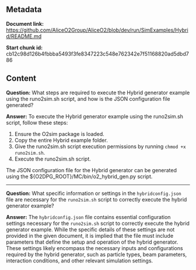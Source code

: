 ## Metadata

**Document link:** https://github.com/AliceO2Group/AliceO2/blob/dev/run/SimExamples/Hybrid/README.md

**Start chunk id:** cb12c98d126b4fbbba5493f3fe8347223c548e762342e7f51168820ad5dbd786

## Content

**Question:** What steps are required to execute the Hybrid generator example using the runo2sim.sh script, and how is the JSON configuration file generated?

**Answer:** To execute the Hybrid generator example using the runo2sim.sh script, follow these steps:

1. Ensure the O2sim package is loaded.
2. Copy the entire Hybrid example folder.
3. Give the runo2sim.sh script execution permissions by running `chmod +x runo2sim.sh`.
4. Execute the runo2sim.sh script.

The JSON configuration file for the Hybrid generator can be generated using the ${O2DPG_ROOT}/MC/bin/o2_hybrid_gen.py script.

---

**Question:** What specific information or settings in the `hybridconfig.json` file are necessary for the `runo2sim.sh` script to correctly execute the hybrid generator example?

**Answer:** The `hybridconfig.json` file contains essential configuration settings necessary for the `runo2sim.sh` script to correctly execute the hybrid generator example. While the specific details of these settings are not provided in the given document, it is implied that the file must include parameters that define the setup and operation of the hybrid generator. These settings likely encompass the necessary inputs and configurations required by the hybrid generator, such as particle types, beam parameters, interaction conditions, and other relevant simulation settings.